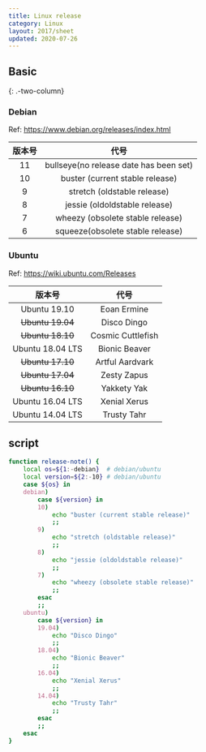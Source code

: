 ```yaml
---
title: Linux release
category: Linux
layout: 2017/sheet
updated: 2020-07-26
---
```


## Basic

{: .-two-column}

### Debian

Ref: <https://www.debian.org/releases/index.html>

| 版本号 |                  代号                  |
| :----: | :------------------------------------: |
|   11   | bullseye(no release date has been set) |
|   10   |    buster (current stable release)     |
|   9    |      stretch (oldstable release)       |
|   8    |     jessie (oldoldstable release)      |
|   7    |    wheezy (obsolete stable release)    |
|   6    |    squeeze(obsolete stable release)    |

### Ubuntu

Ref: <https://wiki.ubuntu.com/Releases>

|      版本号      |       代号        |
| :--------------: | :---------------: |
|   Ubuntu 19.10   |    Eoan Ermine    |
| ~~Ubuntu 19.04~~ |    Disco Dingo    |
| ~~Ubuntu 18.10~~ | Cosmic Cuttlefish |
| Ubuntu 18.04 LTS |   Bionic Beaver   |
| ~~Ubuntu 17.10~~ |  Artful Aardvark  |
| ~~Ubuntu 17.04~~ |    Zesty Zapus    |
| ~~Ubuntu 16.10~~ |    Yakkety Yak    |
| Ubuntu 16.04 LTS |   Xenial Xerus    |
| Ubuntu 14.04 LTS |    Trusty Tahr    |

## script

```bash
function release-note() {
    local os=${1:-debian}  # debian/ubuntu
    local version=${2:-10} # debian/ubuntu
    case ${os} in
    debian)
        case ${version} in
        10)
            echo "buster (current stable release)"
            ;;
        9)
            echo "stretch (oldstable release)"
            ;;
        8)
            echo "jessie (oldoldstable release)"
            ;;
        7)
            echo "wheezy (obsolete stable release)"
            ;;
        esac
        ;;
    ubuntu)
        case ${version} in
        19.04)
            echo "Disco Dingo"
            ;;
        18.04)
            echo "Bionic Beaver"
            ;;
        16.04)
            echo "Xenial Xerus"
            ;;
        14.04)
            echo "Trusty Tahr"
            ;;
        esac
        ;;
    esac
}
```
